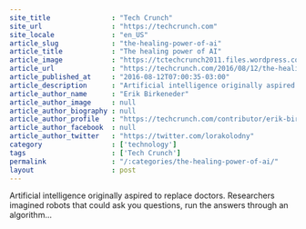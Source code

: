 ```yaml
---
site_title               : "Tech Crunch"
site_url                 : "https://techcrunch.com"
site_locale              : "en_US"
article_slug             : "the-healing-power-of-ai"
article_title            : "The healing power of AI"
article_image            : "https://tctechcrunch2011.files.wordpress.com/2016/08/gettyimages-460714495.jpg?w=764&h=400&crop=1"
article_url              : "https://techcrunch.com/2016/08/12/the-healing-power-of-ai/"
article_published_at     : "2016-08-12T07:00:35-03:00"
article_description      : "Artificial intelligence originally aspired to replace doctors. Researchers imagined robots that could ask you questions, run the answers through an algorithm..."
article_author_name      : "Erik Birkeneder"
article_author_image     : null
article_author_biography : null
article_author_profile   : "https://techcrunch.com/contributor/erik-birkeneder/"
article_author_facebook  : null
article_author_twitter   : "https://twitter.com/lorakolodny"
category                 : ['technology']
tags                     : ['Tech Crunch']
permalink                : "/:categories/the-healing-power-of-ai/"
layout                   : post
---
```


Artificial intelligence originally aspired to replace doctors. Researchers imagined robots that could ask you questions, run the answers through an algorithm...
